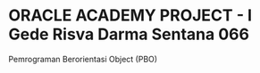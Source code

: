 # ORACLE ACADEMY PROJECT - I Gede Risva Darma Sentana 066		
Pemrograman Berorientasi Object (PBO)	

